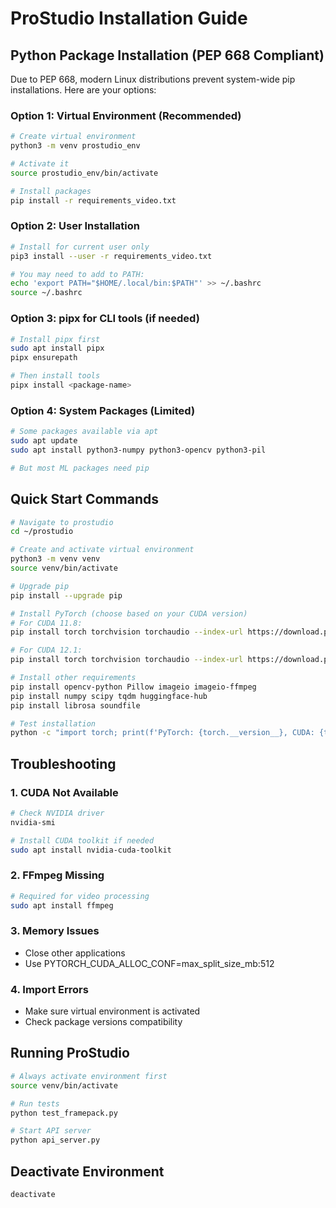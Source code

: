 # ProStudio Installation Guide

## Python Package Installation (PEP 668 Compliant)

Due to PEP 668, modern Linux distributions prevent system-wide pip installations. Here are your options:

### Option 1: Virtual Environment (Recommended)
```bash
# Create virtual environment
python3 -m venv prostudio_env

# Activate it
source prostudio_env/bin/activate

# Install packages
pip install -r requirements_video.txt
```

### Option 2: User Installation
```bash
# Install for current user only
pip3 install --user -r requirements_video.txt

# You may need to add to PATH:
echo 'export PATH="$HOME/.local/bin:$PATH"' >> ~/.bashrc
source ~/.bashrc
```

### Option 3: pipx for CLI tools (if needed)
```bash
# Install pipx first
sudo apt install pipx
pipx ensurepath

# Then install tools
pipx install <package-name>
```

### Option 4: System Packages (Limited)
```bash
# Some packages available via apt
sudo apt update
sudo apt install python3-numpy python3-opencv python3-pil

# But most ML packages need pip
```

## Quick Start Commands

```bash
# Navigate to prostudio
cd ~/prostudio

# Create and activate virtual environment
python3 -m venv venv
source venv/bin/activate

# Upgrade pip
pip install --upgrade pip

# Install PyTorch (choose based on your CUDA version)
# For CUDA 11.8:
pip install torch torchvision torchaudio --index-url https://download.pytorch.org/whl/cu118

# For CUDA 12.1:
pip install torch torchvision torchaudio --index-url https://download.pytorch.org/whl/cu121

# Install other requirements
pip install opencv-python Pillow imageio imageio-ffmpeg
pip install numpy scipy tqdm huggingface-hub
pip install librosa soundfile

# Test installation
python -c "import torch; print(f'PyTorch: {torch.__version__}, CUDA: {torch.cuda.is_available()}')"
```

## Troubleshooting

### 1. CUDA Not Available
```bash
# Check NVIDIA driver
nvidia-smi

# Install CUDA toolkit if needed
sudo apt install nvidia-cuda-toolkit
```

### 2. FFmpeg Missing
```bash
# Required for video processing
sudo apt install ffmpeg
```

### 3. Memory Issues
- Close other applications
- Use PYTORCH_CUDA_ALLOC_CONF=max_split_size_mb:512

### 4. Import Errors
- Make sure virtual environment is activated
- Check package versions compatibility

## Running ProStudio

```bash
# Always activate environment first
source venv/bin/activate

# Run tests
python test_framepack.py

# Start API server
python api_server.py
```

## Deactivate Environment
```bash
deactivate
```